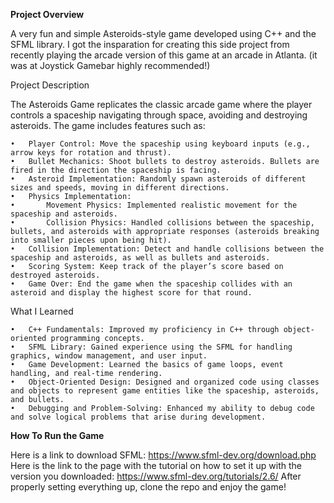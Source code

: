 **Project Overview**

A very fun and simple Asteroids-style game developed using C++ and the SFML library. I got the insparation for creating this side project from recently playing the arcade version of this game at an arcade in Atlanta. (it was at Joystick Gamebar highly recommended!)

Project Description

The Asteroids Game replicates the classic arcade game where the player controls a spaceship navigating through space, avoiding and destroying asteroids. The game includes features such as:

	•	Player Control: Move the spaceship using keyboard inputs (e.g., arrow keys for rotation and thrust).
	•	Bullet Mechanics: Shoot bullets to destroy asteroids. Bullets are fired in the direction the spaceship is facing.
	•	Asteroid Implementation: Randomly spawn asteroids of different sizes and speeds, moving in different directions.
	•	Physics Implementation:
	•		Movement Physics: Implemented realistic movement for the spaceship and asteroids.
	•		Collision Physics: Handled collisions between the spaceship, bullets, and asteroids with appropriate responses (asteroids breaking into smaller pieces upon being hit).
	•	Collision Implementation: Detect and handle collisions between the spaceship and asteroids, as well as bullets and asteroids.
	•	Scoring System: Keep track of the player’s score based on destroyed asteroids.
	•	Game Over: End the game when the spaceship collides with an asteroid and display the highest score for that round.

What I Learned


	•	C++ Fundamentals: Improved my proficiency in C++ through object-oriented programming concepts.
	•	SFML Library: Gained experience using the SFML for handling graphics, window management, and user input.
	•	Game Development: Learned the basics of game loops, event handling, and real-time rendering.
	•	Object-Oriented Design: Designed and organized code using classes and objects to represent game entities like the spaceship, asteroids, and bullets.
	•	Debugging and Problem-Solving: Enhanced my ability to debug code and solve logical problems that arise during development.

**How To Run the Game**

Here is a link to download SFML: https://www.sfml-dev.org/download.php
Here is the link to the page with the tutorial on how to set it up with the version you downloaded: https://www.sfml-dev.org/tutorials/2.6/
After properly setting everything up, clone the repo and enjoy the game!


